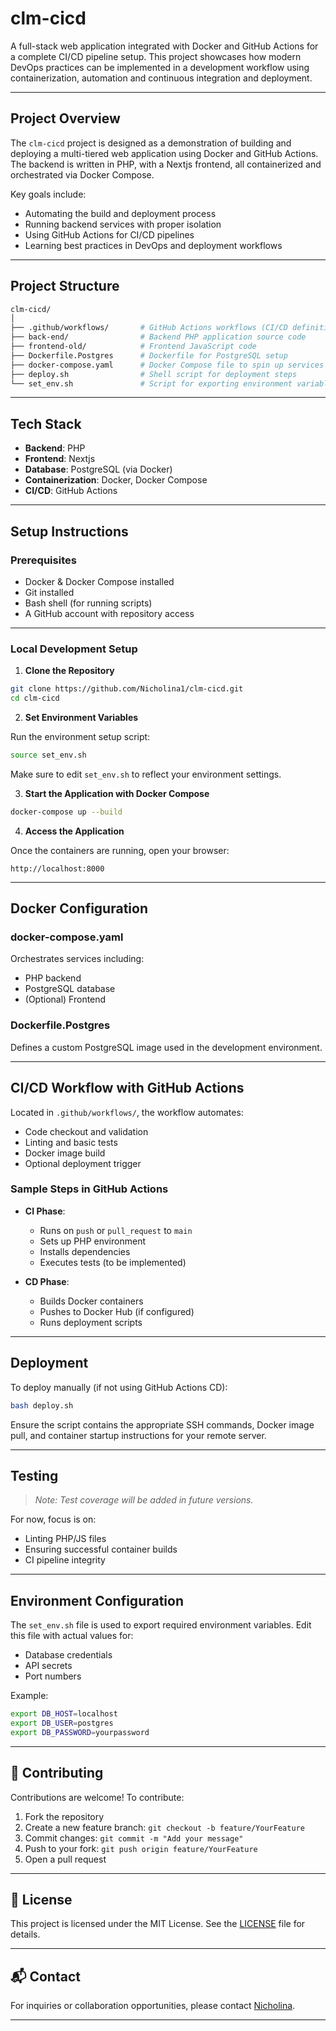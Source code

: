 # clm-cicd

A full-stack web application integrated with Docker and GitHub Actions for a complete CI/CD pipeline setup. This project showcases how modern DevOps practices can be implemented in a development workflow using containerization, automation and continuous integration and deployment.

---

## Project Overview

The `clm-cicd` project is designed as a demonstration of building and deploying a multi-tiered web application using Docker and GitHub Actions. The backend is written in PHP, with a Nextjs frontend, all containerized and orchestrated via Docker Compose.

Key goals include:
- Automating the build and deployment process
- Running backend services with proper isolation
- Using GitHub Actions for CI/CD pipelines
- Learning best practices in DevOps and deployment workflows

---

## Project Structure

```bash
clm-cicd/
│
├── .github/workflows/       # GitHub Actions workflows (CI/CD definitions)
├── back-end/                # Backend PHP application source code
├── frontend-old/            # Frontend JavaScript code
├── Dockerfile.Postgres      # Dockerfile for PostgreSQL setup
├── docker-compose.yaml      # Docker Compose file to spin up services
├── deploy.sh                # Shell script for deployment steps
└── set_env.sh               # Script for exporting environment variables
```

---

## Tech Stack

- **Backend**: PHP
- **Frontend**: Nextjs 
- **Database**: PostgreSQL (via Docker)
- **Containerization**: Docker, Docker Compose
- **CI/CD**: GitHub Actions

---

## Setup Instructions

### Prerequisites

- Docker & Docker Compose installed
- Git installed
- Bash shell (for running scripts)
- A GitHub account with repository access

---

### Local Development Setup

1. **Clone the Repository**

```bash
git clone https://github.com/Nicholina1/clm-cicd.git
cd clm-cicd
```

2. **Set Environment Variables**

Run the environment setup script:

```bash
source set_env.sh
```

Make sure to edit `set_env.sh` to reflect your environment settings.

3. **Start the Application with Docker Compose**

```bash
docker-compose up --build
```

4. **Access the Application**

Once the containers are running, open your browser:

```
http://localhost:8000
```

---

## Docker Configuration

### docker-compose.yaml

Orchestrates services including:

- PHP backend
- PostgreSQL database
- (Optional) Frontend

### Dockerfile.Postgres

Defines a custom PostgreSQL image used in the development environment.

---

## CI/CD Workflow with GitHub Actions

Located in `.github/workflows/`, the workflow automates:

- Code checkout and validation
- Linting and basic tests
- Docker image build
- Optional deployment trigger

### Sample Steps in GitHub Actions

- **CI Phase**:
  - Runs on `push` or `pull_request` to `main`
  - Sets up PHP environment
  - Installs dependencies
  - Executes tests (to be implemented)

- **CD Phase**:
  - Builds Docker containers
  - Pushes to Docker Hub (if configured)
  - Runs deployment scripts

---

## Deployment

To deploy manually (if not using GitHub Actions CD):

```bash
bash deploy.sh
```

Ensure the script contains the appropriate SSH commands, Docker image pull, and container startup instructions for your remote server.

---

## Testing

> _Note: Test coverage will be added in future versions._

For now, focus is on:
- Linting PHP/JS files
- Ensuring successful container builds
- CI pipeline integrity

---

## Environment Configuration

The `set_env.sh` file is used to export required environment variables. Edit this file with actual values for:

- Database credentials
- API secrets
- Port numbers

Example:

```bash
export DB_HOST=localhost
export DB_USER=postgres
export DB_PASSWORD=yourpassword
```

---

## 🤝 Contributing

Contributions are welcome! To contribute:

1. Fork the repository
2. Create a new feature branch: `git checkout -b feature/YourFeature`
3. Commit changes: `git commit -m "Add your message"`
4. Push to your fork: `git push origin feature/YourFeature`
5. Open a pull request

---

## 📜 License

This project is licensed under the MIT License. See the [LICENSE](LICENSE) file for details.

---

## 📬 Contact

For inquiries or collaboration opportunities, please contact [Nicholina](mailto:noacheaw18@gmail.com).

---
